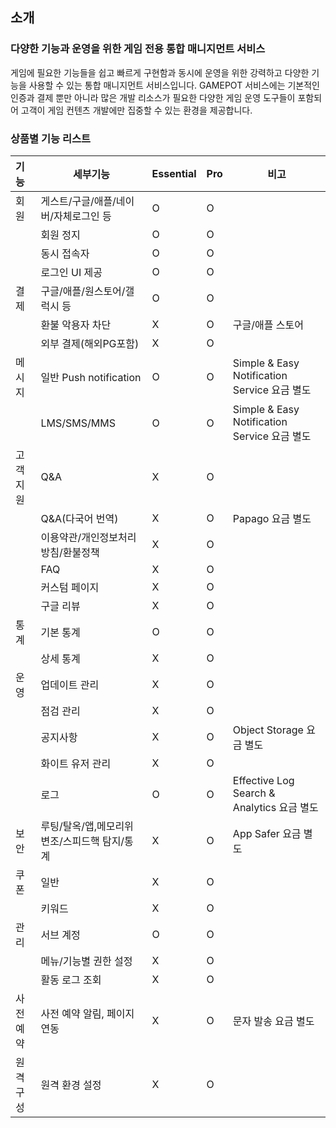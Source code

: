 ## 소개

### 다양한 기능과 운영을 위한 게임 전용 통합 매니지먼트 서비스

게임에 필요한 기능들을 쉽고 빠르게 구현함과 동시에 운영을 위한 강력하고 다양한 기능을 사용할 수 있는 통합 매니지먼트 서비스입니다. GAMEPOT 서비스에는 기본적인 인증과 결제 뿐만 아니라 많은 개발 리소스가 필요한 다양한 게임 운영 도구들이 포함되어 고객이 게임 컨텐츠 개발에만 집중할 수 있는 환경을 제공합니다.



### 상품별 기능 리스트

| 기능     | 세부기능                                     | Essential | Pro  | 비고                                         |
| :------- | -------------------------------------------- | :-------- | ---- | -------------------------------------------- |
| 회원     | 게스트/구글/애플/네이버/자체로그인 등        | O         | O    |                                              |
|          | 회원 정지                                    | O         | O    |                                              |
|          | 동시 접속자                                  | O         | O    |                                              |
|          | 로그인 UI 제공                               | O         | O    |                                              |
| 결제     | 구글/애플/원스토어/갤럭시 등                 | O         | O    |                                              |
|          | 환불 악용자 차단                             | X         | O    | 구글/애플 스토어                             |
|          | 외부 결제(해외PG포함)                        | X         | O    |                                              |
| 메시지   | 일반 Push notification                       | O         | O    | Simple & Easy Notification Service 요금 별도 |
|          | LMS/SMS/MMS                                  | O         | O    | Simple & Easy Notification Service 요금 별도 |
| 고객지원 | Q&A                                          | X         | O    |                                              |
|          | Q&A(다국어 번역)                             | X         | O    | Papago 요금 별도                             |
|          | 이용약관/개인정보처리방침/환불정책           | X         | O    |                                              |
|          | FAQ                                          | X         | O    |                                              |
|          | 커스텀 페이지                                | X         | O    |                                              |
|          | 구글 리뷰                                    | X         | O    |                                              |
| 통계     | 기본 통계                                    | O         | O    |                                              |
|          | 상세 통계                                    | X         | O    |                                              |
| 운영     | 업데이트 관리                                | X         | O    |                                              |
|          | 점검 관리                                    | X         | O    |                                              |
|          | 공지사항                                     | X         | O    | Object Storage 요금 별도                     |
|          | 화이트 유저 관리                             | X         | O    |                                              |
|          | 로그                                         | O         | O    | Effective Log Search & Analytics 요금 별도   |
| 보안     | 루팅/탈옥/앱,메모리위변조/스피드핵 탐지/통계 | X         | O    | App Safer 요금 별도                          |
| 쿠폰     | 일반                                         | X         | O    |                                              |
|          | 키워드                                       | X         | O    |                                              |
| 관리     | 서브 계정                                    | O         | O    |                                              |
|          | 메뉴/기능별 권한 설정                        | X         | O    |                                              |
|          | 활동 로그 조회                               | X         | O    |                                              |
| 사전예약 | 사전 예약 알림, 페이지 연동                  | X         | O    | 문자 발송 요금 별도                          |
| 원격구성 | 원격 환경 설정                               | X         | O    |                                              |
